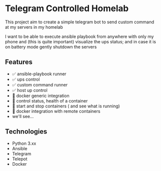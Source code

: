 # Telegram Controlled Homelab

This project aim to create a simple telegram bot to send custom command at my servers in my homelab

I want to be able to execute ansible playbook from anywhere with only my phone and (this is quite important) visualize the ups status; and in case it is on battery mode gently shutdown the servers

## Features
- :white_check_mark: ansible-playbook runner
- :white_check_mark: ups control
- :white_check_mark: custom command runner 
- :white_check_mark: host up control 
- :construction_worker: docker generic integration
- :construction_worker: control status, health of a container
- :construction_worker: start and stop containers ( and see what is running)
- :construction_worker: docker integration with remote containers
- we'll see...

## Technologies
- Python 3.xx
- Ansible
- Telegram
- Telepot
- Docker
